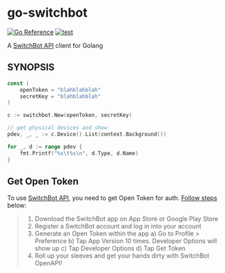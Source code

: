 go-switchbot
===
[![Go Reference](https://pkg.go.dev/badge/github.com/nasa9084/go-switchbot.svg)](https://pkg.go.dev/github.com/nasa9084/go-switchbot)
[![test](https://github.com/nasa9084/go-switchbot/actions/workflows/test.yml/badge.svg?event=push)](https://github.com/nasa9084/go-switchbot/actions/workflows/test.yml)

A [SwitchBot API](https://github.com/OpenWonderLabs/SwitchBotAPI/blob/main/README.md) client for Golang

## SYNOPSIS

``` go
const (
	openToken = "blahblahblah"
	secretKey = "blahblahblah"
)

c := switchbot.New(openToken, secretKey)

// get physical devices and show
pdev, _, _ := c.Device().List(context.Background())

for _, d := range pdev {
	fmt.Printf("%s\t%s\n", d.Type, d.Name)
}
```

## Get Open Token

To use [SwitchBot API](https://github.com/OpenWonderLabs/SwitchBotAPI/blob/main/README.md), you need to get Open Token for auth. [Follow steps](https://github.com/OpenWonderLabs/SwitchBotAPI/blob/e236be6a613c1d2a9c18965fd502a951608a8765/README.md#getting-started) below:

> 1. Download the SwitchBot app on App Store or Google Play Store
> 2. Register a SwitchBot account and log in into your account
> 3. Generate an Open Token within the app a) Go to Profile > Preference b) Tap App Version 10 times. Developer Options will show up c) Tap Developer Options d) Tap Get Token
> 4. Roll up your sleeves and get your hands dirty with SwitchBot OpenAPI!
